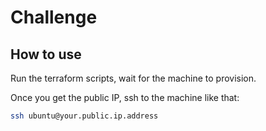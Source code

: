 # Challenge

## How to use

Run the terraform scripts, wait for the machine to provision.

Once you get the public IP, ssh to the machine like that:

```bash
ssh ubuntu@your.public.ip.address
```